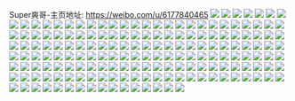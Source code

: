 Super爽哥-主页地址: https://weibo.com/u/6177840465 
![](https://wx4.sinaimg.cn/mw2000/006K5Aw9ly1h9id9sjmbrj33gg56o7wn.jpg) 
![](https://wx4.sinaimg.cn/mw2000/006K5Aw9ly1h9id9yhhx7j33gg56ox6u.jpg) 
![](https://wx4.sinaimg.cn/mw2000/006K5Aw9ly1h9id9myjdbj33gg56o4qv.jpg) 
![](https://wx4.sinaimg.cn/mw2000/006K5Aw9ly1h9idc5xpijj323u35su0y.jpg) 
![](https://wx4.sinaimg.cn/mw2000/006K5Aw9ly1h9ida5exbtj33gg56oe88.jpg) 
![](https://wx4.sinaimg.cn/mw2000/006K5Aw9ly1h9idc2j702j33gg56onpk.jpg) 
![](https://wx4.sinaimg.cn/mw2000/006K5Aw9ly1h9id7xcyynj33gg56o7wo.jpg) 
![](https://wx4.sinaimg.cn/mw2000/006K5Aw9ly1h9idcajcpgj33gg56o1l7.jpg) 
![](https://wx4.sinaimg.cn/mw2000/006K5Aw9ly1h9idd08cx4j33gg56ou13.jpg) 
![](https://wx4.sinaimg.cn/mw2000/006K5Aw9ly1h9eqefo0mcj329e30je89.jpg) 
![](https://wx4.sinaimg.cn/mw2000/006K5Aw9ly1h9eqdd154qj31y92loe82.jpg) 
![](https://wx4.sinaimg.cn/mw2000/006K5Aw9ly1h9eqcxlof6j30q4136n8z.jpg) 
![](https://wx4.sinaimg.cn/mw2000/006K5Aw9ly1h9eqcwd7w4j32c0340b2d.jpg) 
![](https://wx4.sinaimg.cn/mw2000/006K5Aw9ly1h9eqegg1ijj30u0140q86.jpg) 
![](https://wx4.sinaimg.cn/mw2000/006K5Aw9ly1h9eqegqn6uj30u0140qbc.jpg) 
![](https://wx4.sinaimg.cn/mw2000/006K5Aw9ly1h9akhmpmvbj30u0140woo.jpg) 
![](https://wx4.sinaimg.cn/mw2000/006K5Aw9ly1h9akf3kkrlj32c0340hdw.jpg) 
![](https://wx4.sinaimg.cn/mw2000/006K5Aw9ly1h9akfrkla9j325t2vq7wj.jpg) 
![](https://wx4.sinaimg.cn/mw2000/006K5Aw9ly1h9akhbyvn3j30vm166wqc.jpg) 
![](https://wx4.sinaimg.cn/mw2000/006K5Aw9ly1h9akgtszy4j30us10zags.jpg) 
![](https://wx4.sinaimg.cn/mw2000/006K5Aw9ly1h9akg3hiq1j31yw2mjqv5.jpg) 
![](https://wx4.sinaimg.cn/mw2000/006K5Aw9ly1h9akg0ua8qj32862ywqv7.jpg) 
![](https://wx4.sinaimg.cn/mw2000/006K5Aw9ly1h92jntufbgj30u0140ds8.jpg) 
![](https://wx4.sinaimg.cn/mw2000/006K5Aw9ly1h92jo9n8h4j30u0140dmq.jpg) 
![](https://wx4.sinaimg.cn/mw2000/006K5Aw9ly1h92jni9amhj328r2zou0z.jpg) 
![](https://wx4.sinaimg.cn/mw2000/006K5Aw9ly1h92jnfbhncj31r22c3u0y.jpg) 
![](https://wx4.sinaimg.cn/mw2000/006K5Aw9ly1h92joovu65j30u0140gzj.jpg) 
![](https://wx4.sinaimg.cn/mw2000/006K5Aw9ly1h92jncjm12j32a231f4qt.jpg) 
![](https://wx4.sinaimg.cn/mw2000/006K5Aw9ly1h92jpbkso0j30u0140ai3.jpg) 
![](https://wx4.sinaimg.cn/mw2000/006K5Aw9ly1h92jq11rs3j31400u0qdq.jpg) 
![](https://wx4.sinaimg.cn/mw2000/006K5Aw9ly1h92jqg51z0j30u0140nn5.jpg) 
![](https://wx4.sinaimg.cn/mw2000/006K5Aw9ly1h8xwlkgoobj32b532u1kz.jpg) 
![](https://wx4.sinaimg.cn/mw2000/006K5Aw9ly1h8xwlhrvr7j32c0340u0z.jpg) 
![](https://wx4.sinaimg.cn/mw2000/006K5Aw9ly1h8xwlmrycrj32882yzhdw.jpg) 
![](https://wx4.sinaimg.cn/mw2000/006K5Aw9ly1h8o8vmy7d2j30v41l6gyx.jpg) 
![](https://wx4.sinaimg.cn/mw2000/006K5Aw9ly1h8o8wxi12gj30u0140k51.jpg) 
![](https://wx4.sinaimg.cn/mw2000/006K5Aw9ly1h8o8xtca23j30s5168nc0.jpg) 
![](https://wx4.sinaimg.cn/mw2000/006K5Aw9ly1h8lqtmsludj31rn2cvkjn.jpg) 
![](https://wx4.sinaimg.cn/mw2000/006K5Aw9ly1h8lqtke3cej31r32c41kz.jpg) 
![](https://wx4.sinaimg.cn/mw2000/006K5Aw9ly1h8gn8qp2mcj30u01t0tm4.jpg) 
![](https://wx4.sinaimg.cn/mw2000/006K5Aw9ly1h8gmd69egsj30u02rw1kx.jpg) 
![](https://wx4.sinaimg.cn/mw2000/006K5Aw9ly1h8gm4ntuk4j31m925o1kx.jpg) 
![](https://wx4.sinaimg.cn/mw2000/006K5Aw9ly1h8gm62kawvj30u0140wu7.jpg) 
![](https://wx4.sinaimg.cn/mw2000/006K5Aw9ly1h8gm72nlvmj30u0140ao1.jpg) 
![](https://wx4.sinaimg.cn/mw2000/006K5Aw9ly1h8gm6dswf0j30u0140ag2.jpg) 
![](https://wx4.sinaimg.cn/mw2000/006K5Aw9ly1h8gm5k6id5j31ra2ceb2b.jpg) 
![](https://wx4.sinaimg.cn/mw2000/006K5Aw9ly1h8gm8yffxmj30u013i7ar.jpg) 
![](https://wx4.sinaimg.cn/mw2000/006K5Aw9ly1h8gm7f8e7sj30u014049k.jpg) 
![](https://wx4.sinaimg.cn/mw2000/006K5Aw9ly1h8gm7n32ixj30u0140k2e.jpg) 
![](https://wx4.sinaimg.cn/mw2000/006K5Aw9ly1h8gm8nngfsj30u0140wm7.jpg) 
![](https://wx4.sinaimg.cn/mw2000/006K5Aw9ly1h8gmdcqotjj324j2u2qv6.jpg) 
![](https://wx4.sinaimg.cn/mw2000/006K5Aw9ly1h8gm9ihl08j30u019010e.jpg) 
![](https://wx4.sinaimg.cn/mw2000/006K5Aw9ly1h8gm8ht2cmj30tp1gsnif.jpg) 
![](https://wx4.sinaimg.cn/mw2000/006K5Aw9ly1h8gmeb1qg0j30tz13zthh.jpg) 
![](https://wx4.sinaimg.cn/mw2000/006K5Aw9ly1h8gma1pq6ij30u0140176.jpg) 
![](https://wx4.sinaimg.cn/mw2000/006K5Aw9ly1h8gmeqn2rqj30u014078o.jpg) 
![](https://wx4.sinaimg.cn/mw2000/006K5Aw9ly1h8f1cpj319j30zu25oe83.jpg) 
![](https://wx4.sinaimg.cn/mw2000/006K5Aw9ly1h8f1dzq0h3j30zu25oe83.jpg) 
![](https://wx4.sinaimg.cn/mw2000/006K5Aw9ly1h8f1easrm0j30zu25o4qr.jpg) 
![](https://wx4.sinaimg.cn/mw2000/006K5Aw9ly1h8f1ei094tj30zu25o4qr.jpg) 
![](https://wx4.sinaimg.cn/mw2000/006K5Aw9ly1h8f1en2my4j30zu25ox6q.jpg) 
![](https://wx4.sinaimg.cn/mw2000/006K5Aw9ly1h8f1espvlpj30zu25ou0y.jpg) 
![](https://wx4.sinaimg.cn/mw2000/006K5Aw9ly1h8f1ey41n1j30zu25ob2b.jpg) 
![](https://wx4.sinaimg.cn/mw2000/006K5Aw9ly1h8f1fm1874j30zu25o4qr.jpg) 
![](https://wx4.sinaimg.cn/mw2000/006K5Aw9ly1h8f1gaiorlj30zu25onpf.jpg) 
![](https://wx4.sinaimg.cn/mw2000/006K5Aw9ly1h8f1hnxw20j30zu25o7wj.jpg) 
![](https://wx4.sinaimg.cn/mw2000/006K5Aw9ly1h8f1hxrv7ej30zu25ob2b.jpg) 
![](https://wx4.sinaimg.cn/mw2000/006K5Aw9ly1h8f1i5aytqj30zu25oe83.jpg) 
![](https://wx4.sinaimg.cn/mw2000/006K5Aw9ly1h8f1cj6rkuj30zu25ob2b.jpg) 
![](https://wx4.sinaimg.cn/mw2000/006K5Aw9ly1h8f1icnknrj30zu25ohdv.jpg) 
![](https://wx4.sinaimg.cn/mw2000/006K5Aw9ly1h8f1j65ls9j30zu25o7wj.jpg) 
![](https://wx4.sinaimg.cn/mw2000/006K5Aw9ly1h8f1jc81nrj30zu25oe83.jpg) 
![](https://wx4.sinaimg.cn/mw2000/006K5Aw9ly1h8f1k268olj30zu25ob2b.jpg) 
![](https://wx4.sinaimg.cn/mw2000/006K5Aw9ly1h8f1ka6jmpj30zu25ob2b.jpg) 
![](https://wx4.sinaimg.cn/mw2000/006K5Aw9ly1h8dmtpt093j30u01404d8.jpg) 
![](https://wx4.sinaimg.cn/mw2000/006K5Aw9ly1h8d6ywde9dj30u0140n4p.jpg) 
![](https://wx4.sinaimg.cn/mw2000/006K5Aw9ly1h8d6vd6cvwj32c0340u0x.jpg) 
![](https://wx4.sinaimg.cn/mw2000/006K5Aw9ly1h8d6ztegpxj30u0140ame.jpg) 
![](https://wx4.sinaimg.cn/mw2000/006K5Aw9ly1h8d6w82m0gj31rw2d74qs.jpg) 
![](https://wx4.sinaimg.cn/mw2000/006K5Aw9ly1h8d6rbhiaqj30u0140477.jpg) 
![](https://wx4.sinaimg.cn/mw2000/006K5Aw9ly1h8d76w5fetj329b30fx6r.jpg) 
![](https://wx4.sinaimg.cn/mw2000/006K5Aw9ly1h8dmwzn0urj30u01407ff.jpg) 
![](https://wx4.sinaimg.cn/mw2000/006K5Aw9ly1h8d773wwkdj32c0340qv7.jpg) 
![](https://wx4.sinaimg.cn/mw2000/006K5Aw9ly1h8d775lqopj32c0340hdt.jpg) 
![](https://wx4.sinaimg.cn/mw2000/006K5Aw9ly1h8dmyy5qldj32aq32bb2b.jpg) 
![](https://wx4.sinaimg.cn/mw2000/006K5Aw9ly1h8csj5vfruj30u0140alu.jpg) 
![](https://wx4.sinaimg.cn/mw2000/006K5Aw9ly1h8csjkp4ptj30u01407da.jpg) 
![](https://wx4.sinaimg.cn/mw2000/006K5Aw9ly1h8cskbkkefj31400u0wnz.jpg) 
![](https://wx4.sinaimg.cn/mw2000/006K5Aw9ly1h8csnd5sc3j30u01407a0.jpg) 
![](https://wx4.sinaimg.cn/mw2000/006K5Aw9ly1h8csnyz68kj30u0140n65.jpg) 
![](https://wx4.sinaimg.cn/mw2000/006K5Aw9ly1h8csoie4muj30u01t07ds.jpg) 
![](https://wx4.sinaimg.cn/mw2000/006K5Aw9ly1h8cspom2nyj30tz13zqc4.jpg) 
![](https://wx4.sinaimg.cn/mw2000/006K5Aw9ly1h8csko8cg2j31400u07eu.jpg) 
![](https://wx4.sinaimg.cn/mw2000/006K5Aw9ly1h8csp7bts3j30u01407n2.jpg) 
![](https://wx4.sinaimg.cn/mw2000/006K5Aw9ly1h8csqnu3pfj30u014015v.jpg) 
![](https://wx4.sinaimg.cn/mw2000/006K5Aw9ly1h8csr56e9bj30u01407ko.jpg) 
![](https://wx4.sinaimg.cn/mw2000/006K5Aw9ly1h8cu0u6146j30u01407fm.jpg) 
![](https://wx4.sinaimg.cn/mw2000/006K5Aw9ly1h8cu1a7e9wj30u01407bf.jpg) 
![](https://wx4.sinaimg.cn/mw2000/006K5Aw9ly1h8cspxjivvj30u0140n8l.jpg) 
![](https://wx4.sinaimg.cn/mw2000/006K5Aw9ly1h8cu79ea41j30u0140k14.jpg) 
![](https://wx4.sinaimg.cn/mw2000/006K5Aw9ly1h89nlqass0j31rn2cvx6q.jpg) 
![](https://wx4.sinaimg.cn/mw2000/006K5Aw9ly1h89nlm1lwsj333c2biqv8.jpg) 
![](https://wx4.sinaimg.cn/mw2000/006K5Aw9ly1h89nlwbkvlj33292apqv7.jpg) 
![](https://wx4.sinaimg.cn/mw2000/006K5Aw9ly1h89cp5wzwyj30zu25onib.jpg) 
![](https://wx4.sinaimg.cn/mw2000/006K5Aw9ly1h89c0br8v7j30u01407j2.jpg) 
![](https://wx4.sinaimg.cn/mw2000/006K5Aw9ly1h89c0jkyowj31400u0qb9.jpg) 
![](https://wx4.sinaimg.cn/mw2000/006K5Aw9ly1h89c56funaj30u0140aq6.jpg) 
![](https://wx4.sinaimg.cn/mw2000/006K5Aw9ly1h89c5kia9oj30u0140ak3.jpg) 
![](https://wx4.sinaimg.cn/mw2000/006K5Aw9ly1h89c4sq8pbj30u01404c4.jpg) 
![](https://wx4.sinaimg.cn/mw2000/006K5Aw9ly1h89c22yzglj30tz0v5qdd.jpg) 
![](https://wx4.sinaimg.cn/mw2000/006K5Aw9ly1h89c2gha2ij30u0140gu1.jpg) 
![](https://wx4.sinaimg.cn/mw2000/006K5Aw9ly1h89cb3ufy1j30u0140wnf.jpg) 
![](https://wx4.sinaimg.cn/mw2000/006K5Aw9ly1h89c44fpwfj30u01bkh0t.jpg) 
![](https://wx4.sinaimg.cn/mw2000/006K5Aw9ly1h89c3g8ltij30u01407dp.jpg) 
![](https://wx4.sinaimg.cn/mw2000/006K5Aw9ly1h89c4jd7mqj30u0140wou.jpg) 
![](https://wx4.sinaimg.cn/mw2000/006K5Aw9ly1h89cbwfuzhj30u0140n7w.jpg) 
![](https://wx4.sinaimg.cn/mw2000/006K5Aw9ly1h89ccuy1yyj31400u07jq.jpg) 
![](https://wx4.sinaimg.cn/mw2000/006K5Aw9ly1h89cd11xdij30u0140n6g.jpg) 
![](https://wx4.sinaimg.cn/mw2000/006K5Aw9ly1h89cedael0j30u0140gxe.jpg) 
![](https://wx4.sinaimg.cn/mw2000/006K5Aw9ly1h89cevk362j30u0140qcf.jpg) 
![](https://wx4.sinaimg.cn/mw2000/006K5Aw9ly1h89cfgd90zj30u0140qg8.jpg) 
![](https://wx4.sinaimg.cn/mw2000/006K5Aw9ly1h88j2bkfkrj32b832znpf.jpg) 
![](https://wx4.sinaimg.cn/mw2000/006K5Aw9ly1h88j28t5mzj32b832znpf.jpg) 
![](https://wx4.sinaimg.cn/mw2000/006K5Aw9ly1h7zrkhrc1yj30zu25o4qr.jpg) 
![](https://wx4.sinaimg.cn/mw2000/006K5Aw9ly1h7zrklzb1pj30zu25ox6q.jpg) 
![](https://wx4.sinaimg.cn/mw2000/006K5Aw9ly1h7zrkpj671j30zu25ou0y.jpg) 
![](https://wx4.sinaimg.cn/mw2000/006K5Aw9ly1h7zrkty5qsj30zu25ox6q.jpg) 
![](https://wx4.sinaimg.cn/mw2000/006K5Aw9ly1h7zrkz8izjj30zu25o7wj.jpg) 
![](https://wx4.sinaimg.cn/mw2000/006K5Aw9ly1h7zrl49nmqj30zu25ou0y.jpg) 
![](https://wx4.sinaimg.cn/mw2000/006K5Aw9ly1h7zrl8wwanj30zu25o1kz.jpg) 
![](https://wx4.sinaimg.cn/mw2000/006K5Aw9ly1h7zrldvp3yj30zu25okjm.jpg) 
![](https://wx4.sinaimg.cn/mw2000/006K5Aw9ly1h7zri44f5tj30zu25ou0y.jpg) 
![](https://wx4.sinaimg.cn/mw2000/006K5Aw9ly1h7zrlia4k8j30zu25onpe.jpg) 
![](https://wx4.sinaimg.cn/mw2000/006K5Aw9ly1h7yqzmgaalj30u0140tji.jpg) 
![](https://wx4.sinaimg.cn/mw2000/006K5Aw9ly1h7u26m56m5j30u0140wnj.jpg) 
![](https://wx4.sinaimg.cn/mw2000/006K5Aw9ly1h7u27o23pij30u0140grz.jpg) 
![](https://wx4.sinaimg.cn/mw2000/006K5Aw9ly1h7u26mzbi9j30u0140gus.jpg) 
![](https://wx4.sinaimg.cn/mw2000/006K5Aw9ly1h7u26nxn5tj30u014048e.jpg) 
![](https://wx4.sinaimg.cn/mw2000/006K5Aw9ly1h7u26lm4a6j30u0140gwq.jpg) 
![](https://wx4.sinaimg.cn/mw2000/006K5Aw9ly1h7qlcj44bdj30u014045l.jpg) 
![](https://wx4.sinaimg.cn/mw2000/006K5Aw9ly1h7qlcjyfygj30u0140478.jpg) 
![](https://wx4.sinaimg.cn/mw2000/006K5Aw9ly1h7qlclfp4ij30u0140wkm.jpg) 
![](https://wx4.sinaimg.cn/mw2000/006K5Aw9ly1h7qlchwlvzj30u01407bx.jpg) 
![](https://wx4.sinaimg.cn/mw2000/006K5Aw9ly1h7qlcihia0j30u015i44k.jpg) 
![](https://wx4.sinaimg.cn/mw2000/006K5Aw9ly1h7u21p7grhj30u01407ci.jpg) 
![](https://wx4.sinaimg.cn/mw2000/006K5Aw9ly1h7u21ombu6j30u0140474.jpg) 
![](https://wx4.sinaimg.cn/mw2000/006K5Aw9ly1h7u22otdskj30u0140aft.jpg) 
![](https://wx4.sinaimg.cn/mw2000/006K5Aw9ly1h7mix0wj0yj31r12cs7wj.jpg) 
![](https://wx4.sinaimg.cn/mw2000/006K5Aw9ly1h7mix4cmeyj31qt2bru0z.jpg) 
![](https://wx4.sinaimg.cn/mw2000/006K5Aw9ly1h7mix83q4kj324g2tyhdu.jpg) 
![](https://wx4.sinaimg.cn/mw2000/006K5Aw9ly1h7mixc079ij320m30xx6q.jpg) 
![](https://wx4.sinaimg.cn/mw2000/006K5Aw9ly1h7idosfy7ej31r12c1qv7.jpg) 
![](https://wx4.sinaimg.cn/mw2000/006K5Aw9ly1h7idow5fbdj323j35bb2b.jpg) 
![](https://wx4.sinaimg.cn/mw2000/006K5Aw9ly1h7efwjxiwtj325t2vqb2a.jpg) 
![](https://wx4.sinaimg.cn/mw2000/006K5Aw9ly1h7efy03aq6j325k2vfn9e.jpg) 
![](https://wx4.sinaimg.cn/mw2000/006K5Aw9ly1h7efxxfnbdj32a431h7kx.jpg) 
![](https://wx4.sinaimg.cn/mw2000/006K5Aw9ly1h7efxuiz3pj326u2x4npg.jpg) 
![](https://wx4.sinaimg.cn/mw2000/006K5Aw9ly1h7efvtb1eqj329w316kjn.jpg) 
![](https://wx4.sinaimg.cn/mw2000/006K5Aw9ly1h7efxaqlzfj32ah31y4qr.jpg) 
![](https://wx4.sinaimg.cn/mw2000/006K5Aw9ly1h6ushqh9oij3294305e84.jpg) 
![](https://wx4.sinaimg.cn/mw2000/006K5Aw9ly1h6ushzd343j32ao328b29.jpg) 
![](https://wx4.sinaimg.cn/mw2000/006K5Aw9ly1h6usi4hne1j323k2sqnpf.jpg) 
![](https://wx4.sinaimg.cn/mw2000/006K5Aw9ly1h6ushwvk3jj321e2pvb2c.jpg) 
![](https://wx4.sinaimg.cn/mw2000/006K5Aw9ly1h6usiv44r5j31w22irqv7.jpg) 
![](https://wx4.sinaimg.cn/mw2000/006K5Aw9ly1h6usih2ipgj31wv2jtu0z.jpg) 
![](https://wx4.sinaimg.cn/mw2000/006K5Aw9ly1h6t8x4tl0aj30u01407d2.jpg) 
![](https://wx4.sinaimg.cn/mw2000/006K5Aw9ly1h6t8x468p0j30u014046c.jpg) 
![](https://wx4.sinaimg.cn/mw2000/006K5Aw9ly1h6t8x65hwbj30u0140k0x.jpg) 
![](https://wx4.sinaimg.cn/mw2000/006K5Aw9ly1h6pnkkrrs5j30u0140gth.jpg) 
![](https://wx4.sinaimg.cn/mw2000/006K5Aw9ly1h6pnkma1utj30u0140dl1.jpg) 
![](https://wx4.sinaimg.cn/mw2000/006K5Aw9ly1h6pnknfh4jj30u0140wjo.jpg) 
![](https://wx4.sinaimg.cn/mw2000/006K5Aw9ly1h6pnklvmw4j30u014041g.jpg) 
![](https://wx4.sinaimg.cn/mw2000/006K5Aw9ly1h6pnkmt7s6j30u0140jvi.jpg) 
